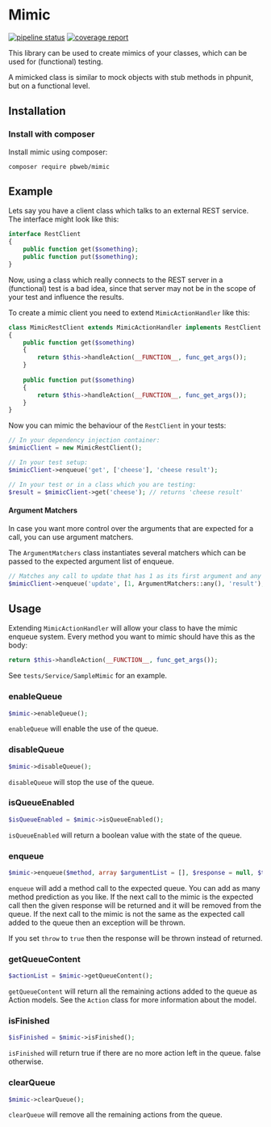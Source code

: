 # Mimic

[![pipeline status](https://gitlab.pbwdev.com/symfony-bundles/mimic/badges/master/pipeline.svg)](https://gitlab.pbwdev.com/symfony-bundles/mimic/commits/master)
[![coverage report](https://gitlab.pbwdev.com/symfony-bundles/mimic/badges/master/coverage.svg)](https://pages.pbwdev.com/symfony-bundles/mimic/)

This library can be used to create mimics of your classes, which can be used for (functional) testing.

A mimicked class is similar to mock objects with stub methods in phpunit, but on a functional level.

## Installation

### Install with composer

Install mimic using composer:

```
composer require pbweb/mimic
```

## Example

Lets say you have a client class which talks to an external REST service. The interface might look like this:

```php
interface RestClient
{
    public function get($something);
    public function put($something);
}
```

Now, using a class which really connects to the REST server in a (functional) test is a bad idea, since that server may not be in the scope of your test and influence the results.

To create a mimic client you need to extend `MimicActionHandler` like this:

```php
class MimicRestClient extends MimicActionHandler implements RestClient
{
    public function get($something)
    {
        return $this->handleAction(__FUNCTION__, func_get_args());
    }
    
    public function put($something)
    {
        return $this->handleAction(__FUNCTION__, func_get_args());
    }
}
```

Now you can mimic the behaviour of the `RestClient` in your tests:

```php
// In your dependency injection container:
$mimicClient = new MimicRestClient();

// In your test setup:
$mimicClient->enqueue('get', ['cheese'], 'cheese result');

// In your test or in a class which you are testing:
$result = $mimicClient->get('cheese'); // returns 'cheese result'
```

#### Argument Matchers
In case you want more control over the arguments that are expected for a call, you can use argument matchers.

The `ArgumentMatchers` class instantiates several matchers which can be passed to the expected argument list of enqueue.
```php
// Matches any call to update that has 1 as its first argument and any value as its second argument.
$mimicClient->enqueue('update', [1, ArgumentMatchers::any(), 'result');
```

## Usage

Extending `MimicActionHandler` will allow your class to have the mimic enqueue system.
Every method you want to mimic should have this as the body:

```php
return $this->handleAction(__FUNCTION__, func_get_args());
```

See `tests/Service/SampleMimic` for an example.

### enableQueue

```php
$mimic->enableQueue();
```

`enableQueue` will enable the use of the queue.

### disableQueue

```php
$mimic->disableQueue();
```

`disableQueue` will stop the use of the queue.

### isQueueEnabled

```php
$isQueueEnabled = $mimic->isQueueEnabled();
```

`isQueueEnabled` will return a boolean value with the state of the queue.

### enqueue

```php
$mimic->enqueue($method, array $argumentList = [], $response = null, $throw = false);
```
    
`enqueue` will add a method call to the expected queue.
You can add as many method prediction as you like.
If the next call to the mimic is the expected call then the given response will be returned and it will be removed from the queue.
If the next call to the mimic is not the same as the expected call added to the queue then an exception will be thrown.

If you set `throw` to `true` then the response will be thrown instead of returned.

### getQueueContent

```php
$actionList = $mimic->getQueueContent();
```
    
`getQueueContent` will return all the remaining actions added to the queue as Action models.
See the `Action` class for more information about the model.

### isFinished

```php
$isFinished = $mimic->isFinished();
```
    
`isFinished` will return true if there are no more action left in the queue. false otherwise.

### clearQueue
    
```php
$mimic->clearQueue();
```
    
`clearQueue` will remove all the remaining actions from the queue.

